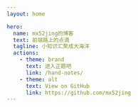 ```yaml
---
layout: home

hero:
  name: mx52jing的博客
  text: 前端路上的点滴
  tagline: 小知识汇聚成大海洋 
  actions:
    - theme: brand
      text: 进入正题吧
      link: /hand-notes/
    - theme: alt
      text: View on GitHub
      link: https://github.com/mx52jing
---
```

